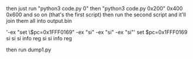 then just run "python3 code.py 0" then "python3 code.py 0x200" 0x400 0x600 and so on
(that's the first script)
then run the second script and it'll join them all into output.bin


'-ex "set \\$pc=0x1FFF0169" -ex "si" -ex "si" -ex "si"'
set $pc=0x1FFF0169
si
si
si
info reg
si
si
info reg

then run dump1.py